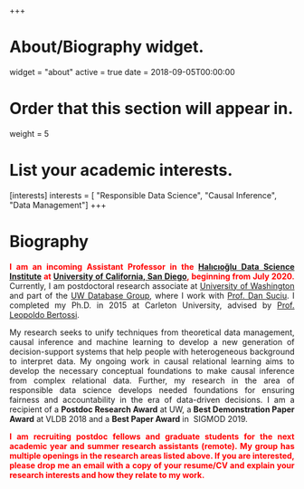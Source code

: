 +++
# About/Biography widget.
widget = "about"
active = true
date = 2018-09-05T00:00:00

# Order that this section will appear in.
weight = 5

# List your academic interests.
[interests]
interests = [
"Responsible Data Science",
"Causal Inference",
"Data Management"]
+++

# Biography


<p style='text-align: justify;'>
<span style="color:red">
<b>I am an incoming Assistant Professor in the <a href="https://datascience.ucsd.edu/">Halıcıoğlu Data Science Institute</a> at <a href="https://ucsd.edu/">University of California, San Diego</a>, beginning from July 2020.</b></span> Currently, I am postdoctoral research associate at <a href="https://www.washington.edu/">University of Washington</a> and part of the <a href="http://db.cs.washington.edu/">UW Database Group</a>, where I work with <a href="https://homes.cs.washington.edu/~suciu/">Prof. Dan Suciu</a>. I completed my Ph.D. in 2015 at Carleton University, advised by <a href="http://people.scs.carleton.ca/~bertossi/">Prof. Leopoldo Bertossi</a>. </p>


<p style='text-align: justify;'>
My research seeks to unify techniques from theoretical data management, causal inference and machine learning to develop a new generation of decision-support systems that help people with heterogeneous background to interpret data. My ongoing work in causal relational learning aims to develop the necessary conceptual foundations to make causal inference from complex relational data. Further, my research in the area of responsible data science develops needed foundations for ensuring fairness and accountability in the era of data-driven decisions. I am a recipient of a <b>Postdoc Research Award</b> at UW, a <b>Best Demonstration Paper Award</b> at VLDB 2018 and a <b>Best Paper Award</b> in  SIGMOD 2019.</p>


<p style='text-align: justify;'><b>
<span style="color:red">I am recruiting postdoc fellows and graduate students for the next academic year and summer research assistants (remote). My group has multiple openings in the research areas listed above. If you are interested, please drop me an email with a copy of your resume/CV and explain your research interests and how they relate to my work.</b></span>


